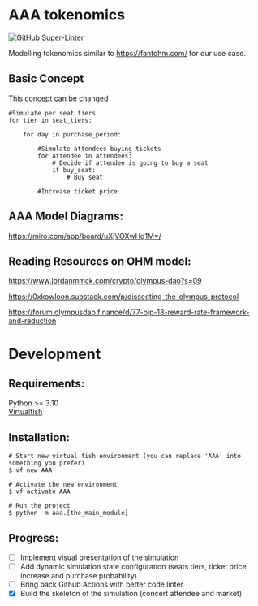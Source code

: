 # AAA tokenomics

[![GitHub Super-Linter](https://github.com/longtailfinancial/aaa-tokenomics/workflows/Lint%20Code%20Base/badge.svg)](https://github.com/marketplace/actions/super-linter)

Modelling tokenomics similar to https://fantohm.com/ for our use case.

## Basic Concept
This concept can be changed
```
#Simulate per seat tiers
for tier in seat_tiers:

    for day in purchase_period:
    
        #Simulate attendees buying tickets
        for attendee in attendees:
            # Decide if attendee is going to buy a seat
            if buy_seat:
                # Buy seat
        
        #Increase ticket price
```

## AAA Model Diagrams:

https://miro.com/app/board/uXjVOXwHq1M=/

## Reading Resources on OHM model:

https://www.jordanmmck.com/crypto/olympus-dao?s=09

https://0xkowloon.substack.com/p/dissecting-the-olympus-protocol

https://forum.olympusdao.finance/d/77-oip-18-reward-rate-framework-and-reduction


# Development

## Requirements:
Python >= 3.10  
[Virtualfish](https://virtualfish.readthedocs.io/en/latest/install.html)  

## Installation: 
```
# Start new virtual fish environment (you can replace 'AAA' into something you prefer)
$ vf new AAA

# Activate the new environment
$ vf activate AAA

# Run the project
$ python -m aaa.[the_main_module]
```

## Progress:
- [ ] Implement visual presentation of the simulation
- [ ] Add dynamic simulation state configuration (seats tiers, ticket price increase and purchase probability)
- [ ] Bring back Github Actions with better code linter
- [x] Build the skeleton of the simulation (concert attendee and market)
